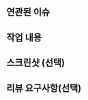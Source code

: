 ## 연관된 이슈

<!-- 해결한 이슈 번호를 적어주세요. 예: Closes #123 -->

## 작업 내용

<!-- 이번 PR에서 작업한 내용을 간략히 설명해주세요(이미지 첨부 가능) -->

## 스크린샷 (선택)

## 리뷰 요구사항(선택)

<!-- 리뷰어가 특별히 봐주었으면 하는 부분이 있다면 작성해주세요. -->
